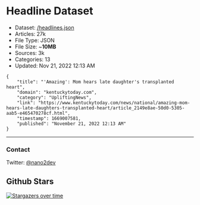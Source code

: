 # Headline Dataset

- Dataset: [/headlines.json](https://raw.githubusercontent.com/fwd/news/master/headlines.json) 
- Articles: 27k
- File Type: JSON
- File Size: ~**10MB**
- Sources: 3k
- Categories: 13
- Updated: Nov 21, 2022 12:13 AM

```
{
    "title": "'Amazing': Mom hears late daughter's transplanted heart",
    "domain": "kentuckytoday.com",
    "category": "UpliftingNews",
    "link": "https://www.kentuckytoday.com/news/national/amazing-mom-hears-late-daughters-transplanted-heart/article_2149e8ae-50d0-5305-aab5-e465470278cf.html",
    "timestamp": 1669007581,
    "published": "November 21, 2022 12:13 AM"
}
```

---

### Contact 

Twitter: [@nano2dev](https://twitter.com/nano2dev)

## Github Stars

[![Stargazers over time](https://starchart.cc/fwd/news.svg)](https://starchart.cc/fwd/news)
